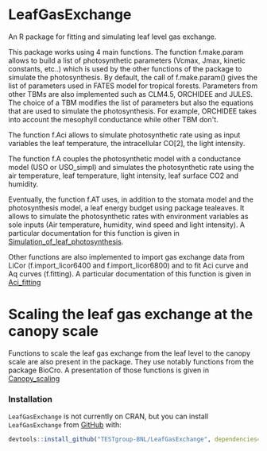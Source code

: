 # LeafGasExchange
An R package for fitting and simulating leaf level gas exchange.

This package works using 4 main functions. 
The function f.make.param allows to build a list of photosynthetic parameters (Vcmax, Jmax, kinetic constants, etc..) which is used by the other functions of the package to simulate the photosynthesis. By default, the call of f.make.param() gives the list of parameters used in FATES model for tropical forests. Parameters from other TBMs are also implemented such as CLM4.5, ORCHIDEE and JULES. The choice of a TBM modifies the list of parameters but also the equations that are used to simulate the photosynthesis. For example, ORCHIDEE takes into account the mesophyll conductance while other TBM don't. 

The function f.Aci allows to simulate photosynthetic rate using as input variables the leaf temperature, the intracellular CO[2], the light intensity.

The function f.A couples the photosynthetic model with a conductance model (USO or USO_simpl) and simulates the photosynthetic rate using the air temperature, leaf temperature, light intensity, leaf surface CO2 and humidity.

Eventually, the function f.AT uses, in addition to the stomata model and the photosynthesis model, a leaf energy budget using package tealeaves. It allows to simulate the photosynthetic rates with environment variables as sole inputs (Air temperature, humidity, wind speed and light intensity).
A particular documentation for this function is given in [Simulation_of_leaf_photosynthesis](https://github.com/TESTgroup-BNL/LeafGasExchange/tree/master/vignettes/Simulation_of_leaf_photosynthesis.md). 

Other functions are also implemented to import gas exchange data from LiCor (f.import_licor6400 and f.import_licor6800) and to fit Aci curve and Aq curves (f.fitting). A particular documentation of this function is given in [Aci_fitting](https://github.com/TESTgroup-BNL/LeafGasExchange/tree/master/vignettes/Aci_fitting.md)

# Scaling the leaf gas exchange at the canopy scale

Functions to scale  the leaf gas exchange from the leaf level to the canopy scale are also present in the package. They use notably functions from the package BioCro. A presentation of those functions is given in [Canopy_scaling](https://github.com/TESTgroup-BNL/LeafGasExchange/tree/master/vignettes/Canopy_scaling.md)

### Installation
`LeafGasExchange` is not currently on CRAN, but
you can install `LeafGasExchange` from [GitHub](https://github.com/) with:
``` r
devtools::install_github("TESTgroup-BNL/LeafGasExchange", dependencies=TRUE)
```
